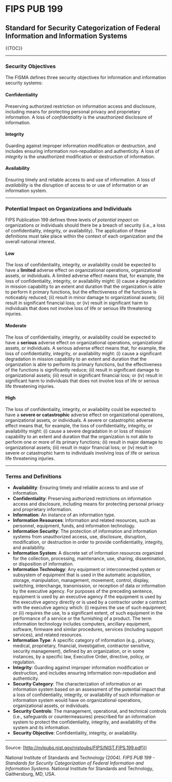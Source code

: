 # FIPS PUB 199
## Standard for Security Categorization of Federal Information and Information Systems

{{TOC}}

---

### Security Objectives
The FISMA defines three security objectives for information and information security systems:

#### Confidentiality
Preserving authorized restriction on information access and disclosure, including means for protecting personal privacy and proprietary information.
A loss of *confidentiality* is the unauthorized disclosure of information.

#### Integrity
Guarding against improper information modification or destruction, and includes ensuring information non-repudiation and authenticity.
A loss of *integrity* is the unauthorized modification or destruction of information.

#### Availability
Ensuring timely and reliable access to and use of information.
A loss of *availability* is the disruption of access to or use of information or an information system.

---

### Potential Impact on Organizations and Individuals
FIPS Publication 199 defines three levels of *potential impact* on organizations or individuals should there be a breach of security (i.e., a loss of confidentiality, integrity, or availability). The application of these definitions must take place within the context of each organization and the overall national interest.

#### Low
The loss of confidentiality, integrity, or availability could be expected to have a **limited** adverse effect on organizational operations, organizational assets, or individuals.
A limited adverse effect means that, for example, the loss of confidentiality, integrity, or availability might: (i) cause a degradation in mission capability to an extent and duration that the organization is able to perform it primary functions, but the effectiveness of the functions is noticeably reduced; (ii) result in minor damage to organizational assets; (iii) result in significant financial loss; or (iv) result in significant harm to individuals that does not involve loss of life or serious life threatening injuries.

#### Moderate
The loss of confidentiality, integrity, or availability could be expected to have a **serious** adverse effect on organizational operations, organizational assets, or individuals.
A serious adverse effect means that, for example, the loss of confidentiality, integrity, or availability might: (i) cause a significant degradation in mission capability to an extent and duration that the organization is able to perform its primary functions, but the effectiveness of the functions is significantly reduce; (ii) result in significant damage to organizational assets; (iii) result in significant financial loss; or (iv) result in significant harm to individuals that does not involve loss of life or serious life threatening injuries.

#### High
The loss of confidentiality, integrity, or availability could be expected to have a **severe or catastrophic** adverse effect on organizational operations, organizational assets, or individuals.
A severe or catastrophic adverse effect means that, for example, the loss of confidentiality, integrity, or availability might: (i) cause a severe degradation in or loss of mission capability to an extent and duration that the organization is not able to perform one or more of its primary functions; (ii) result in major damage to organizational assets; (iii) result in major financial loss; or (iv) result in severe or catastrophic harm to individuals involving loss of life or serious life threatening injuries.

---

### Terms and Definitions
- **Availability**: Ensuring timely and reliable access to and use of information.
- **Confidentiality**: Preserving authorized restrictions on information access and disclosure, including means for protecting personal privacy and proprietary information.
- **Information**: An instance of an information type.
- **Information Resources**: Information and related resources, such as personnel, equipment, funds, and information technology.
- **Information Security**: The protection of information and information systems from unauthorized access, use, disclosure, disruption, modification, or destruction in order to provide confidentiality, integrity, and availability.
- **Information System**: A discrete set of information resources organized for the collection, processing, maintenance, use, sharing, dissemination, or disposition of information.
- **Information Technology**: Any equipment or interconnected system or subsystem of equipment that is used in the automatic acquisition, storage, manipulation, management, movement, control, display, switching, interchange, transmission, or reception of data or information by the executive agency. For purposes of the preceding sentence, equipment is used by an executive agency if the equipment is used by the executive agency directly or is used by a contractor under a contract with the executive agency which: (i) requires the use of such equipment; or (ii) requires the use, to a significant extent, of such equipment in the performance of a service or the furnishing of a product. The term information technology includes computers, ancillary equipment, software, firmware and similar procedures, services (including support services), and related resources.
- **Information Type**: A specific category of information (e.g., privacy, medical, proprietary, financial, investigative, contractor sensitive, security management), defined by an organization, or in some instances, by a specific law, Executive Order, directive, policy, or regulation.
- **Integrity**: Guarding against improper information modification or destruction, and includes ensuring information non-repudiation and authenticity.
- **Security Category**: The characterization of information or an information system based on an assessment of the potential impact that a loss of confidentiality, integrity, or availability of such information or information system would have on organizational operations, organizational assets, or individuals.
- **Security Controls**: The management, operational, and technical controls (i.e., safeguards or countermeasures) prescribed for an information system to protect the confidentiality, integrity, and availability of the system and its information.
- **Security Objective**: Confidentiality, integrity, or availability.

---
Source: [http://nvlpubs.nist.gov/nistpubs/FIPS/NIST.FIPS.199.pdf]()


National Institute of Standards and Technology (2004). *FIPS PUB 199 - Standards for Security Categorization of Federal Information and Information Systems*. National Institute for Standards and Technology, Gaithersburg, MD, USA.
